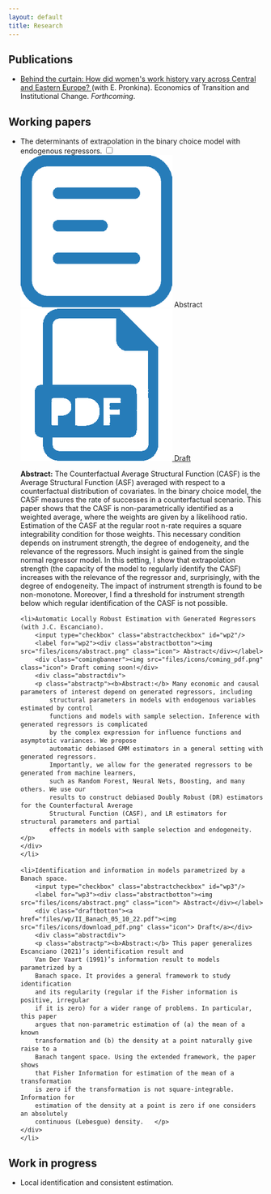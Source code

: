 ```yaml
---
layout: default
title: Research
---
```


## Publications
* [Behind the curtain: How did women's work history vary across Central and Eastern Europe?
](https://doi.org/10.1111/ecot.12345) (with E. Pronkina). Economics of Transition and Institutional Change. *Forthcoming*.


## Working papers
<ul>
    <li>The determinants of extrapolation in the binary choice model with endogenous regressors. 
        <input type="checkbox" class="abstractcheckbox" id="wp1"/>
        <label for="wp1"><div class="abstractbotton"><img src="files/icons/abstract.png" class="icon"> Abstract</div></label> 
        <div class="draftbotton"><a href="files/wp/counterfactuals_03_02_22.pdf"><img src="files/icons/download_pdf.png" class="icon"> Draft</a></div>
        <div class="abstractdiv">
            <p class="abstractp"> <b>Abstract:</b> The Counterfactual Average Structural Function (CASF) is the Average Structural
            Function (ASF) averaged with respect to a counterfactual distribution of covariates.
            In the binary choice model, the CASF measures the rate of successes in a counterfactual
            scenario. This paper shows that the CASF is non-parametrically identified
            as a weighted average, where the weights are given by a likelihood ratio. Estimation
            of the CASF at the regular root n-rate requires a square integrability condition for
            those weights. This necessary condition depends on instrument strength, the degree
            of endogeneity, and the relevance of the regressors. Much insight is gained from the
            single normal regressor model. In this setting, I show that extrapolation strength
            (the capacity of the model to regularly identify the CASF) increases with the relevance 
            of the regressor and, surprisingly, with the degree of endogeneity. The impact
            of instrument strength is found to be non-monotone. Moreover, I find a threshold for
            instrument strength below which regular identification of the CASF is not possible. </p>
        </div>
    </li>
    
    <li>Automatic Locally Robust Estimation with Generated Regressors (with J.C. Escanciano).
        <input type="checkbox" class="abstractcheckbox" id="wp2"/>
        <label for="wp2"><div class="abstractbotton"><img src="files/icons/abstract.png" class="icon"> Abstract</div></label>
        <div class="comingbanner"><img src="files/icons/coming_pdf.png" class="icon"> Draft coming soon!</div>
        <div class="abstractdiv">
        <p class="abstractp"><b>Abstract:</b> Many economic and causal parameters of interest depend on generated regressors, including
            structural parameters in models with endogenous variables estimated by control
            functions and models with sample selection. Inference with generated regressors is complicated
            by the complex expression for influence functions and asymptotic variances. We propose
            automatic debiased GMM estimators in a general setting with generated regressors. 
            Importantly, we allow for the generated regressors to be generated from machine learners,
            such as Random Forest, Neural Nets, Boosting, and many others. We use our
            results to construct debiased Doubly Robust (DR) estimators for the Counterfactural Average
            Structural Function (CASF), and LR estimators for structural parameters and partial
            effects in models with sample selection and endogeneity. </p>
    </div>
    </li> 
    
    <li>Identification and information in models parametrized by a Banach space.
        <input type="checkbox" class="abstractcheckbox" id="wp3"/>
        <label for="wp3"><div class="abstractbotton"><img src="files/icons/abstract.png" class="icon"> Abstract</div></label> 
        <div class="draftbotton"><a href="files/wp/II_Banach_05_10_22.pdf"><img src="files/icons/download_pdf.png" class="icon"> Draft</a></div>
        <div class="abstractdiv">
        <p class="abstractp"><b>Abstract:</b> This paper generalizes Escanciano (2021)’s identification result and
        Van Der Vaart (1991)’s information result to models parametrized by a
        Banach space. It provides a general framework to study identification
        and its regularity (regular if the Fisher information is positive, irregular
        if it is zero) for a wider range of problems. In particular, this paper
        argues that non-parametric estimation of (a) the mean of a known
        transformation and (b) the density at a point naturally give raise to a
        Banach tangent space. Using the extended framework, the paper shows
        that Fisher Information for estimation of the mean of a transformation
        is zero if the transformation is not square-integrable. Information for
        estimation of the density at a point is zero if one considers an absolutely
        continuous (Lebesgue) density.   </p>
    </div>
    </li> 
</ul>   

## Work in progress
* Local identification and consistent estimation.
